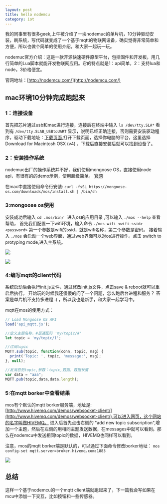 ```yaml
---
layout: post
title: hello nodemcu
category: iot
---
```


我的同事里有很多geek,上午被介绍了一块nodemuc的单片机，10分钟驱动安装，刷系统，写代码就变成了一个基于mqtt的物联网设备，确实觉得非常简单和方便，所以也做个简单的使用介绍，和大家一起玩一玩。

nodemuc官方介绍：这是一款开源快速硬件原型平台，包括固件和开发板，用几行简单的Lua脚本就能开发物联网应用。它的特点就是1：api简单，2：支持lua和node，3价格便宜。

官网地址：[http://nodemcu.com/](http://nodemcu.com/)


## mac环境10分钟完成跑起来

### 1：连接设备

首先把芯片通过usb和mac进行连接，连接后在终端中输入 ` ls /dev/tty.SLA* `  看到有 ` /dev/tty.SLAB_USBtoUART ` 显示，说明已经正确连接，否则需要安装驱动程序，驱动下载地址：[下载页面](http://www.silabs.com/products/development-tools/software/usb-to-uart-bridge-vcp-drivers),打开下载页面，选择你电脑的平台，这里选择 Download for Macintosh OSX (v4) ，下载后直接安装后就可以找到设备了。

### 2：安装操作系统
nodemuc出厂的操作系统并不好，我们使用mongoose OS，直接使用node api，有很有的的demo示例，使用超级简单。 [官网](https://mongoose-os.com/) 

在mac中直接使用命令行安装: ` curl -fsSL https://mongoose-os.com/downloads/mos/install.sh | /bin/sh `

 ### 3:mongoose os使用
 安装成功后输入 `cd .mos/bin/ ` 进入os的应用目录 ,可以输入 ` ./mos --help ` 查看帮助， 首先我们配置一下wifi环境，输入命令 ` ./mos wifi <wifi-ssid> <password> ` 第一个参数是wifi的ssid，就是wifi名称，第二个参数是密码。 接着输入 ` ./mos `  会启动一个web界面，通过web界面可以对os进行操作。点击 switch to protyping mode,进入主系统。

 ![]({{site.url}}/assets/uploads/mongooseos.png)

 ![]({{site.url}}/assets/uploads/mongooseos1.png)


### 4:编写mqtt的client代码

系统启动后会执行init.js文件，通过修改init.js文件，点击save & reboot就可以重启后执行。 开始玩的时候我还傻傻的问了一个问题，怎么跑后台进程和服务？ 答案是单片机不支持多进程 :) ，所以我也是新手，和大家一起学习中。

mqtt在mos的使用方式：

````js
// Load Mongoose OS API
load('api_mqtt.js');

//定义主题名称，#是通配符 'my/topic/#'
let topic = 'my/topic/1';

//订阅topic
MQTT.sub(topic, function(conn, topic, msg) {
  print('Topic: ', topic, 'message:', msg);
}, null);

//发消息到topic,参数：topic,数据，数据长度
var data = "aaa";
MQTT.pub(topic,data,data.length); 
````

 ### 5:在mqtt borker中查看结果
mos有个默认的mqtt borker服务端，地址是:[http://www.hivemq.com/demos/websocket-client/](http://www.hivemq.com/demos/websocket-client/),可以进入网页，这个网站的名字叫做HIVEMQ。 进入后首先点击右侧的 "add new topic subscription",增加一个主题，然后在左侧的用相同主题发送数据，在messages中就可以看到。那么在nodemcu中发送相同topic的数据，HIVEMQ也同样可以看到。

注意，mos的mqtt borker端是默认的，可以通过下面命令修改borker地址： ` mos config-set mqtt.server=broker.hivemq.com:1883 `

![]({{site.url}}/assets/uploads/hivemq.png)


## 总结

这样一个基于nodemcu的一个mqtt client端就跑起来了，下一篇我会写如果在mcu中添加一下交互，比如按钮和一些传感器。


